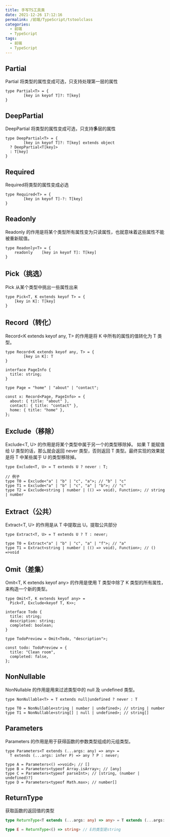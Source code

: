 ```yaml
---
title: 手写TS工具类
date: 2021-12-26 17:12:16
permalink: /前端/TypeScript/tstoolclass
categories:
  - 前端
  - TypeScript
tags:
  - 前端
  - TypeScript
---
```


## Partial
Partial<T> 将类型的属性变成可选，只支持处理第一层的属性
```tsx
type Partial<T> = {
		[key in keyof T]?: T[key]
}
```
## DeepPartial
DeepPartial<T> 将类型的属性变成可选，只支持**多**层的属性
```tsx
type DeepPartial<T> = {
		[key in keyof T]?: T[key] extends object
  ? DeepPartial<T[key]> 
  : T[key]
}
```
## Required
Required将类型的属性变成必选
```tsx
type Required<T> = {
		[key in keyof T]-?: T[key]
}
```
## Readonly
Readonly<T> 的作用是将某个类型所有属性变为只读属性，也就意味着这些属性不能被重新赋值。
```tsx
type Readonly<T> = {
	readonly	[key in keyof T]: T[key]
}
```
## Pick（挑选）
Pick 从某个类型中挑出一些属性出来
```tsx
type Pick<T, K extends keyof T> = {
	[key in K]: T[key]
}
```
## Record（转化）
Record<K extends keyof any, T> 的作用是将 K 中所有的属性的值转化为 T 类型。
```tsx
type Record<K extends keyof any, T> = {
		[key in K]: T
}

interface PageInfo {
  title: string;
}

type Page = "home" | "about" | "contact";

const x: Record<Page, PageInfo> = {
  about: { title: "about" },
  contact: { title: "contact" },
  home: { title: "home" },
};
```
## Exclude（移除）
Exclude<T, U> 的作用是将某个类型中属于另一个的类型移除掉。
如果 T 能赋值给 U 类型的话，那么就会返回 never 类型，否则返回 T 类型。最终实现的效果就是将 T 中某些属于 U 的类型移除掉。
```tsx
type Exclude<T, U> = T extends U ? never : T;

// 例子
type T0 = Exclude<"a" | "b" | "c", "a">; // "b" | "c"
type T1 = Exclude<"a" | "b" | "c", "a" | "b">; // "c"
type T2 = Exclude<string | number | (() => void), Function>; // string | number

```
## Extract（公共）
Extract<T, U> 的作用是从 T 中提取出 U。提取公共部分
```tsx
type Extract<T, U> = T extends U ? T : never;

type T0 = Extract<"a" | "b" | "c", "a" | "f">; // "a"
type T1 = Extract<string | number | (() => void), Function>; // () =>void

```
## Omit（差集）
Omit<T, K extends keyof any> 的作用是使用 T 类型中除了 K 类型的所有属性，来构造一个新的类型。
```tsx
type Omit<T, K extends keyof any> = 
  Pick<T, Exclude<keyof T, K>>;
```
```tsx
interface Todo {
  title: string;
  description: string;
  completed: boolean;
}

type TodoPreview = Omit<Todo, "description">;

const todo: TodoPreview = {
  title: "Clean room",
  completed: false,
};
```
## NonNullable
NonNullable<T> 的作用是用来过滤类型中的 null 及 undefined 类型。
```tsx
type NonNullable<T> = T extends null|undefined ? never : T
```
```tsx
type T0 = NonNullable<string | number | undefined>; // string | number
type T1 = NonNullable<string[] | null | undefined>; // string[]
```
## Parameters
Parameters<T> 的作用是用于获得函数的参数类型组成的元组类型。
```tsx
type Parameters<T extends (...args: any) => any> = 
  T extends (...args: infer P) => any ? P : never;

type A = Parameters<() =>void>; // []
type B = Parameters<typeof Array.isArray>; // [any]
type C = Parameters<typeof parseInt>; // [string, (number | undefined)?]
type D = Parameters<typeof Math.max>; // number[]

```

## ReturnType
获取函数的返回值的类型
```ts
type ReturnType<T extends (...args: any) => any> = T extends (...args: any) => infer R ? R : any;

type E = ReturnType<() => string> // E的类型是string
```
